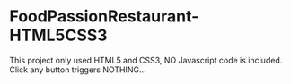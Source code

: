 # FoodPassionRestaurant-HTML5CSS3
This project only used HTML5 and CSS3, NO Javascript code is included. Click any button triggers NOTHING...
